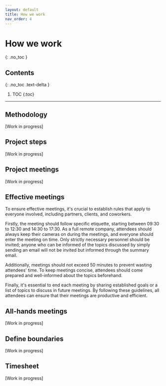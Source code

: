 ```yaml
---
layout: default
title: How we work
nav_order: 4
---
```


# How we work
{: .no_toc }

## Contents
{: .no_toc .text-delta }

1. TOC
{:toc}

---

## Methodology

[Work in progress]

## Project steps

[Work in progress]

## Project meetings

[Work in progress]

## Effective meetings

To ensure effective meetings, it's crucial to establish rules that apply to everyone involved, including partners, clients, and coworkers.

Firstly, the meeting should follow specific etiquette, starting between 09:30 to 12:30 and 14:30 to 17:30. As a full remote company, attendees should always keep their cameras on during the meetings, and everyone should enter the meeting on time.
Only strictly necessary personnel should be invited; anyone who can be informed of the topics discussed by simply sending an email will not be invited but informed through the summary email.

Additionally, meetings should not exceed 50 minutes to prevent wasting attendees' time. To keep meetings concise, attendees should come prepared and well-informed about the topics beforehand.

Finally, it's essential to end each meeting by sharing established goals or a list of topics to discuss in future meetings. By following these guidelines, all attendees can ensure that their meetings are productive and efficient.

## All-hands meetings

[Work in progress]

## Define boundaries

[Work in progress]

## Timesheet

[Work in progress]
